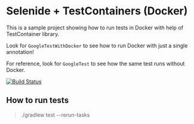 # Selenide + TestContainers (Docker)

This is a sample project showing how to run tests in Docker with help of TestContainer library.

Look for `GoogleTestWithDocker` to see how to run Docker with just a single annotation!

For reference, look for `GoogleTest` to see how the same test runs without Docker.

[![Build Status](https://travis-ci.org/selenide-examples/testcontainers.png)](https://travis-ci.org/selenide-examples/testcontainers)


## How to run tests

> ./gradlew test --rerun-tasks